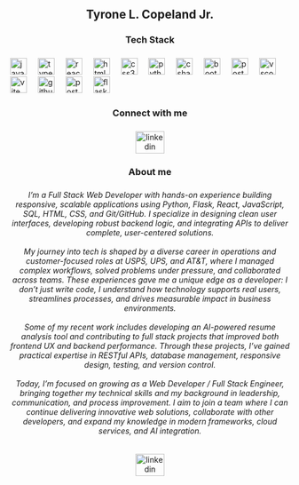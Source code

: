 <h2 align="center">Tyrone L. Copeland Jr.</h2>

###

<h3 align="center">Tech Stack</h3>

###

<div align="left">
  <img src="https://cdn.jsdelivr.net/gh/devicons/devicon/icons/javascript/javascript-original.svg" height="30" alt="javascript logo"  />
  <img width="12" />
  <img src="https://cdn.jsdelivr.net/gh/devicons/devicon/icons/typescript/typescript-original.svg" height="30" alt="typescript logo"  />
  <img width="12" />
  <img src="https://cdn.jsdelivr.net/gh/devicons/devicon/icons/react/react-original.svg" height="30" alt="react logo"  />
  <img width="12" />
  <img src="https://cdn.jsdelivr.net/gh/devicons/devicon/icons/html5/html5-original.svg" height="30" alt="html5 logo"  />
  <img width="12" />
  <img src="https://cdn.jsdelivr.net/gh/devicons/devicon/icons/css3/css3-original.svg" height="30" alt="css3 logo"  />
  <img width="12" />
  <img src="https://cdn.jsdelivr.net/gh/devicons/devicon/icons/python/python-original.svg" height="30" alt="python logo"  />
  <img width="12" />
  <img src="https://cdn.jsdelivr.net/gh/devicons/devicon/icons/csharp/csharp-original.svg" height="30" alt="csharp logo"  />
  <img width="12" />
  <img src="https://cdn.jsdelivr.net/gh/devicons/devicon/icons/bootstrap/bootstrap-original.svg" height="30" alt="bootstrap logo"  />
  <img width="12" />
  <img src="https://cdn.simpleicons.org/postman/FF6C37" height="30" alt="postman logo"  />
  <img width="12" />
  <img src="https://skillicons.dev/icons?i=vscode" height="30" alt="vscode logo"  />
  <img width="12" />
  <img src="https://skillicons.dev/icons?i=vite" height="30" alt="vite logo"  />
  <img width="12" />
  <img src="https://skillicons.dev/icons?i=github" height="30" alt="github logo"  />
  <img width="12" />
  <img src="https://cdn.simpleicons.org/postgresql/4169E1" height="30" alt="postgresql logo"  />
  <img width="12" />
  <img src="https://cdn.simpleicons.org/flask/000000" height="30" alt="flask logo"  />
</div>

###

<h3 align="center">Connect with me</h3>

###

<div align="center">
  <a href="https://www.linkedin.com/in/tyronelcopelandjr" target="_blank">
    <img src="https://raw.githubusercontent.com/maurodesouza/profile-readme-generator/master/src/assets/icons/social/linkedin/default.svg" width="52" height="40" alt="linkedin logo"  />
  </a>
</div>

###

<h3 align="center">About me</h3>

###

<h6 align="center">I’m a Full Stack Web Developer with hands-on experience building responsive, scalable applications using Python, Flask, React, JavaScript, SQL, HTML, CSS, and Git/GitHub. I specialize in designing clean user interfaces, developing robust backend logic, and integrating APIs to deliver complete, user-centered solutions.<br><br>My journey into tech is shaped by a diverse career in operations and customer-focused roles at USPS, UPS, and AT&T, where I managed complex workflows, solved problems under pressure, and collaborated across teams. These experiences gave me a unique edge as a developer: I don’t just write code, I understand how technology supports real users, streamlines processes, and drives measurable impact in business environments.<br><br>Some of my recent work includes developing an AI-powered resume analysis tool and contributing to full stack projects that improved both frontend UX and backend performance. Through these projects, I’ve gained practical expertise in RESTful APIs, database management, responsive design, testing, and version control.<br><br>Today, I’m focused on growing as a Web Developer / Full Stack Engineer, bringing together my technical skills and my background in leadership, communication, and process improvement. I aim to join a team where I can continue delivering innovative web solutions, collaborate with other developers, and expand my knowledge in modern frameworks, cloud services, and AI integration.</h6>

###

<div align="center">
  <a href="https://www.linkedin.com/in/tyronelcopelandjr" target="_blank">
    <img src="https://raw.githubusercontent.com/maurodesouza/profile-readme-generator/master/src/assets/icons/social/linkedin/default.svg" width="52" height="40" alt="linkedin logo"  />
  </a>
</div>

###
